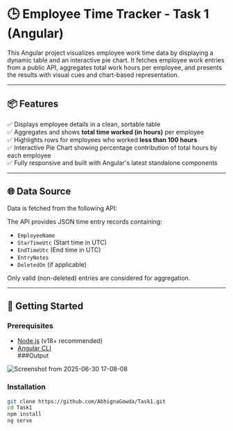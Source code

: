 # 🕒 Employee Time Tracker - Task 1 (Angular)

This Angular project visualizes employee work time data by displaying a dynamic table and an interactive pie chart. It fetches employee work entries from a public API, aggregates total work hours per employee, and presents the results with visual cues and chart-based representation.

---

## 📦 Features

✅ Displays employee details in a clean, sortable table  
✅ Aggregates and shows **total time worked (in hours)** per employee  
✅ Highlights rows for employees who worked **less than 100 hours**  
✅ Interactive Pie Chart showing percentage contribution of total hours by each employee  
✅ Fully responsive and built with Angular's latest standalone components  

---

## 🌐 Data Source

Data is fetched from the following API:


The API provides JSON time entry records containing:

- `EmployeeName`  
- `StarTimeUtc` (Start time in UTC)  
- `EndTimeUtc` (End time in UTC)  
- `EntryNotes`  
- `DeletedOn` (if applicable)  

Only valid (non-deleted) entries are considered for aggregation.

---

## 🚀 Getting Started

### Prerequisites

- [Node.js](https://nodejs.org/en) (v18+ recommended)  
- [Angular CLI](https://angular.io/cli)  
###Output

![Screenshot from 2025-06-30 17-08-08](https://github.com/user-attachments/assets/785aa843-f9fa-4402-92bb-b40069c77922)


### Installation

```bash
git clone https://github.com/AbhignaGowda/Task1.git
cd Task1
npm install
ng serve
